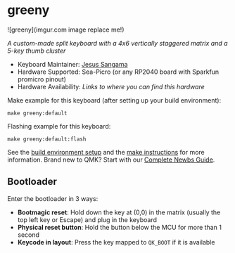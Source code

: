 # greeny

![greeny](imgur.com image replace me!)

*A custom-made split keyboard with a 4x6 vertically staggered matrix and a 5-key thumb cluster*

* Keyboard Maintainer: [Jesus Sangama](https://github.com/jSanR)
* Hardware Supported: Sea-Picro (or any RP2040 board with Sparkfun promicro pinout)
* Hardware Availability: *Links to where you can find this hardware*

Make example for this keyboard (after setting up your build environment):

    make greeny:default

Flashing example for this keyboard:

    make greeny:default:flash

See the [build environment setup](https://docs.qmk.fm/#/getting_started_build_tools) and the [make instructions](https://docs.qmk.fm/#/getting_started_make_guide) for more information. Brand new to QMK? Start with our [Complete Newbs Guide](https://docs.qmk.fm/#/newbs).

## Bootloader

Enter the bootloader in 3 ways:

* **Bootmagic reset**: Hold down the key at (0,0) in the matrix (usually the top left key or Escape) and plug in the keyboard
* **Physical reset button**: Hold the button below the MCU for more than 1 second
* **Keycode in layout**: Press the key mapped to `QK_BOOT` if it is available
